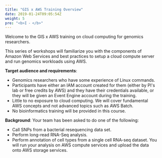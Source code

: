 ```yaml
---
title: "GIS x AWS Training Overview"
date: 2019-01-24T09:05:54Z
weight: 5
pre: "<b>I ⁃ </b>"
---
```



<!-- Amazon Web Services (AWS) provides the most elastic and scalable cloud infrastructure to run your [High Performance Computing (HPC) applications](https://aws.amazon.com/hpc/). With virtually unlimited capacity, engineers, researchers, and HPC system owners can innovate beyond the limitations of on-premises HPC infrastructure.

AWS delivers an integrated suite of services that provides everything you need to quickly and easily build and manage HPC clusters in the cloud to run the most compute intensive workloads across various industry verticals.

These workloads span the traditional HPC applications, like genomics, computational chemistry, financial risk modeling, computer aided engineering, weather prediction, and seismic imaging, as well as emerging applications, like machine learning, deep learning, and autonomous driving.

HPC on AWS removes the long wait times and cost productivity often associated with on-premises HPC clusters. Flexible configuration and virtually unlimited scalability allow you to grow and shrink your infrastructure as your workloads dictate, not the other way around. Additionally, with access to a broad portfolio of cloud-based services like data analytics, artificial intelligence (AI), and machine learning (ML), you can redefine traditional HPC workflows to innovate faster.

Today, more cloud-based HPC applications run on AWS than on any other cloud. -->

Welcome to the GIS x AWS training on cloud computing for genomics researchers.


This series of workshops will familiarize you with the components of Amazon Web Services and best practices to setup a cloud compute server and run genomics workloads using AWS.

**Target audience and requirements**: 
- Genomics researchers who have some experience of Linux commands.  
- Participants have either an IAM account created for them (either by PI's lab or free credits by AWS) and they have their credentials available, or they will be given an Event Engine account during the training.
- Little to no exposure to cloud computing. We will cover fundamental AWS concepts and not advanced topics such as AWS Batch.
- No bioinformatics training will be provided in this course.

**Background**: Your team has been asked to do one of the following:
- Call SNPs from a bacterial resequencing data set.
- Perform long-read RNA-Seq analysis.  
- Perform annotation of cell types from a single cell RNA-seq dataset.
You will run your analysis on AWS compute services and upload the data onto AWS storage services.

